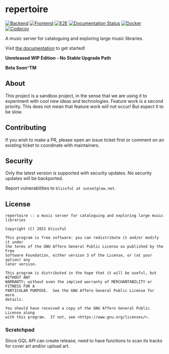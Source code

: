 # repertoire

[![Backend](https://img.shields.io/github/workflow/status/azuline/repertoire/Backend?label=backend)](https://github.com/azuline/repertoire/actions?query=workflow%3ABackend)
[![Frontend](https://img.shields.io/github/workflow/status/azuline/repertoire/Frontend?label=frontend)](https://github.com/azuline/repertoire/actions?query=workflow%3AFrontend)
[![E2E](https://img.shields.io/github/workflow/status/azuline/repertoire/E2E?label=e2e)](https://github.com/azuline/repertoire/actions?query=workflow%3AE2E)
[![Documentation Status](https://readthedocs.org/projects/repertoire/badge/?version=latest)](https://readthedocs.org/projects/repertoire/builds)
[![Docker](https://img.shields.io/docker/cloud/build/blissful/repertoire)](https://hub.docker.com/r/blissful/repertoire)
[![Codecov](https://img.shields.io/codecov/c/github/azuline/repertoire?token=98M8XQLWLH)](https://codecov.io/gh/azuline/repertoire)

A music server for cataloguing and exploring large music libraries.

Visit [the documentation](https://repertoire.readthedocs.io) to get started!

**Unreleased WIP Edition - No Stable Upgrade Path**

**Beta Soon^TM**

## About

This project is a sandbox project, in the sense that we are using it to
experiment with cool new ideas and technologies. Feature work is a second
priority. This does not mean that feature work will not occur! But expect it to
be slow.

## Contributing

If you wish to make a PR, please open an issue ticket first or comment on an
existing ticket to coordinate with maintainers.

## Security

Only the latest version is supported with security updates. No security updates
will be backported.

Report vulnerabilities to `blissful at sunsetglow.net`.

## License

```
repertoire :: a music server for cataloguing and exploring large music libraries

Copyright (C) 2021 blissful

This program is free software: you can redistribute it and/or modify it under
the terms of the GNU Affero General Public License as published by the Free
Software Foundation, either version 3 of the License, or (at your option) any
later version.

This program is distributed in the hope that it will be useful, but WITHOUT ANY
WARRANTY; without even the implied warranty of MERCHANTABILITY or FITNESS FOR A
PARTICULAR PURPOSE.  See the GNU Affero General Public License for more
details.

You should have received a copy of the GNU Affero General Public License along
with this program.  If not, see <https://www.gnu.org/licenses/>.
```

### Scratchpad

Since GQL API can create release, need to have functions to scan its tracks for
cover art and/or upload art.
